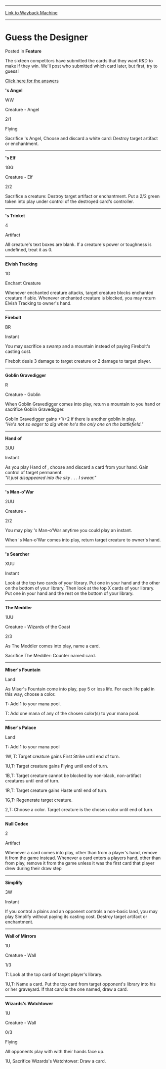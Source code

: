 
---
[Link to Wayback Machine](https://web.archive.org/web/20211204040211/https://magic.wizards.com/en/articles/archive/feature/guess-designer-2000-01-01-0)

[_metadata_:description]:- "The sixteen competitors have submitted the cards that they want R&D to make if they win. We'll post who submitted which card later, but first, try to guess! Click here for the answers 's Angel WW Creature - Angel 2/1 Flying Sacrifice 's Angel, Choose and discard a white card: Destroy target artifact or enchantment. 's Elf 1GG Creature - Elf 2/2 Sacrifice a creature: Destroy"
[_metadata_:generator]:- "Drupal 7 (http://drupal.org)"
[_metadata_:node]:- "963316"
[_metadata_:publish_date]:- "2000-01-01"
[_metadata_:source]:- "div-main-content"
[_metadata_:title]:- "Guess the Designer"
[_metadata_:wayback_capture_timestamp]:- "2021-12-04 04:02:11"
[_metadata_:wayback_raw_url]:- "https://web.archive.org/web/20211204040211id_/https://magic.wizards.com/en/articles/archive/feature/guess-designer-2000-01-01-0"
[_metadata_:wayback_url]:- "https://magic.wizards.com/en/articles/archive/feature/guess-designer-2000-01-01-0"
---


Guess the Designer
==================



 Posted in **Feature**












The sixteen competitors have submitted the cards that they want R&D to make if they win. We'll post who submitted which card later, but first, try to guess!


[Click here for the answers](http://magic.wizards.com/en/articles/archive/feature/guess-designer-2000-01-01)


**<designer>'s Angel**  

WW  

Creature - Angel  

2/1  

Flying  

Sacrifice <designer>'s Angel, Choose and discard a white card: Destroy target artifact or enchantment.




---

**<designer>'s Elf**  

1GG  

Creature - Elf  

2/2  

Sacrifice a creature: Destroy target artifact or enchantment. Put a 2/2 green <designer> token into play under control of the destroyed card's controller.




---

**<designer>'s Trinket**  

4  

Artifact  

All creature's text boxes are blank. If a creature's power or toughness is undefined, treat it as 0.




---

**Elvish Tracking**  

1G  

Enchant Creature  

Whenever enchanted creature attacks, target creature blocks enchanted creature if able. Whenever enchanted creature is blocked, you may return Elvish Tracking to owner's hand.




---

**Firebolt**  

BR  

Instant  

You may sacrifice a swamp and a mountain instead of paying Firebolt's casting cost.  

Firebolt deals 3 damage to target creature or 2 damage to target player.




---

**Goblin Gravedigger**  

R  

Creature - Goblin  

When Goblin Gravedigger comes into play, return a mountain to you hand or sacrifice Goblin Gravedigger.  

Goblin Gravedigger gains +1/+2 if there is another goblin in play.  
*"He's not so eager to dig when he's the only one on the battlefield."*




---

**Hand of <designer>**  

3UU  

Instant  

As you play Hand of <designer>, choose and discard a card from your hand. Gain control of target permanent.  
*"It just disappeared into the sky . . . I swear."*




---

**<designer>'s Man-o'War**  

2UU  

Creature - <creature type>  

2/2  

You may play <designer>'s Man-o'War anytime you could play an instant.  

When <designer>'s Man-o'War comes into play, return target creature to owner's hand.




---

**<designer>'s Searcher**  

XUU  

Instant  

Look at the top two cards of your library. Put one in your hand and the other on the bottom of your library. Then look at the top X cards of your library. Put one in your hand and the rest on the bottom of your library.




---

**The Meddler**  

1UU  

Creature - Wizards of the Coast  

2/3  

As The Meddler comes into play, name a card.  

Sacrifice The Meddler: Counter named card.




---

**Miser's Fountain**  

Land  

As Miser's Fountain come into play, pay 5 or less life. For each life paid in this way, choose a color.  

T: Add 1 to your mana pool.  

T: Add one mana of any of the chosen color(s) to your mana pool.




---

**Miser's Palace**  

Land  

T: Add 1 to your mana pool  

1W, T: Target creature gains First Strike until end of turn.  

1U,T: Target creature gains Flying until end of turn.  

1B,T: Target creature cannot be blocked by non-black, non-artifact creatures until end of turn.  

1R,T: Target creature gains Haste until end of turn.  

1G,T: Regenerate target creature.  

2,T: Choose a color. Target creature is the chosen color until end of turn.




---

**Null Codex**  

2  

Artifact  

Whenever a card comes into play, other than from a player's hand, remove it from the game instead. Whenever a card enters a players hand, other than from play, remove it from the game unless it was the first card that player drew during their draw step




---

**Simplify**  

3W  

Instant  

If you control a plains and an opponent controls a non-basic land, you may play Simplify without paying its casting cost. Destroy target artifact or enchantment.




---

**Wall of Mirrors**  

1U  

Creature - Wall  

1/3  

T: Look at the top card of target player's library.  

1U,T: Name a card. Put the top card from target opponent's library into his or her graveyard. If that card is the one named, draw a card.




---

**Wizards's Watchtower**  

1U  

Creature - Wall  

0/3  

Flying  

All opponents play with with their hands face up.  

1U, Sacrifice Wizards's Watchtower: Draw a card.








